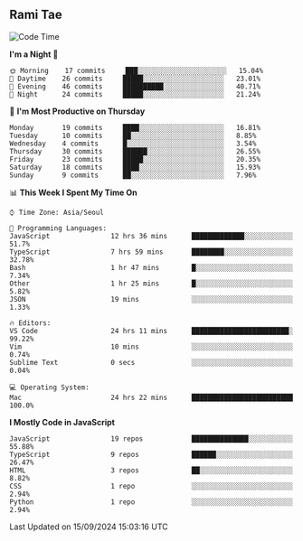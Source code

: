 ## Rami Tae

<!--START_SECTION:waka-->
![Code Time](http://img.shields.io/badge/Code%20Time-1%2C656%20hrs%2043%20mins-blue)

**I'm a Night 🦉** 

```text
🌞 Morning    17 commits     ███░░░░░░░░░░░░░░░░░░░░░░   15.04% 
🌆 Daytime    26 commits     █████░░░░░░░░░░░░░░░░░░░░   23.01% 
🌃 Evening    46 commits     ██████████░░░░░░░░░░░░░░░   40.71% 
🌙 Night      24 commits     █████░░░░░░░░░░░░░░░░░░░░   21.24%

```
📅 **I'm Most Productive on Thursday** 

```text
Monday       19 commits     ████░░░░░░░░░░░░░░░░░░░░░   16.81% 
Tuesday      10 commits     ██░░░░░░░░░░░░░░░░░░░░░░░   8.85% 
Wednesday    4 commits      █░░░░░░░░░░░░░░░░░░░░░░░░   3.54% 
Thursday     30 commits     ██████░░░░░░░░░░░░░░░░░░░   26.55% 
Friday       23 commits     █████░░░░░░░░░░░░░░░░░░░░   20.35% 
Saturday     18 commits     ████░░░░░░░░░░░░░░░░░░░░░   15.93% 
Sunday       9 commits      ██░░░░░░░░░░░░░░░░░░░░░░░   7.96%

```


📊 **This Week I Spent My Time On** 

```text
⌚︎ Time Zone: Asia/Seoul

💬 Programming Languages: 
JavaScript               12 hrs 36 mins      █████████████░░░░░░░░░░░░   51.7% 
TypeScript               7 hrs 59 mins       ████████░░░░░░░░░░░░░░░░░   32.78% 
Bash                     1 hr 47 mins        █░░░░░░░░░░░░░░░░░░░░░░░░   7.34% 
Other                    1 hr 25 mins        █░░░░░░░░░░░░░░░░░░░░░░░░   5.82% 
JSON                     19 mins             ░░░░░░░░░░░░░░░░░░░░░░░░░   1.33%

🔥 Editors: 
VS Code                  24 hrs 11 mins      ████████████████████████░   99.22% 
Vim                      10 mins             ░░░░░░░░░░░░░░░░░░░░░░░░░   0.74% 
Sublime Text             0 secs              ░░░░░░░░░░░░░░░░░░░░░░░░░   0.04%

💻 Operating System: 
Mac                      24 hrs 22 mins      █████████████████████████   100.0%

```

**I Mostly Code in JavaScript** 

```text
JavaScript               19 repos            ██████████████░░░░░░░░░░░   55.88% 
TypeScript               9 repos             ██████░░░░░░░░░░░░░░░░░░░   26.47% 
HTML                     3 repos             ██░░░░░░░░░░░░░░░░░░░░░░░   8.82% 
CSS                      1 repo              ░░░░░░░░░░░░░░░░░░░░░░░░░   2.94% 
Python                   1 repo              ░░░░░░░░░░░░░░░░░░░░░░░░░   2.94%

```



 Last Updated on 15/09/2024 15:03:16 UTC
<!--END_SECTION:waka-->
